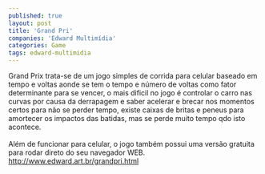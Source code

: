 ```yaml
---
published: true
layout: post
title: 'Grand Pri'
companies: 'Edward Multimídia'
categories: Game
tags: edward-multimidia
---
```

Grand Prix trata-se de um jogo simples de corrida para celular baseado em tempo e voltas aonde se tem o tempo e n&uacute;mero de voltas como fator determinante para se vencer, o mais dificil no jogo &eacute; controlar o carro nas curvas por causa da derrapagem e saber acelerar e brecar nos momentos certos para n&atilde;o se perder tempo, existe caixas de britas e peneus para amortecer os impactos das batidas, mas se perde muito tempo qdo isto acontece.<br /><br />Al&eacute;m de funcionar para celular, o jogo tamb&eacute;m possui uma vers&atilde;o gratuita para rodar direto do seu navegador WEB.<br /><a href="http://www.edward.art.br/grandpri.html">http://www.edward.art.br/grandpri.html</a>
<br />